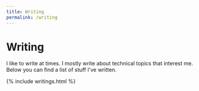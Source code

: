 ```yaml
---
title: Writing
permalink: /writing
---
```


# Writing

I like to write at times. I mostly write about technical topics that interest
me. Below you can find a list of stuff I've written.

{% include writings.html %}
